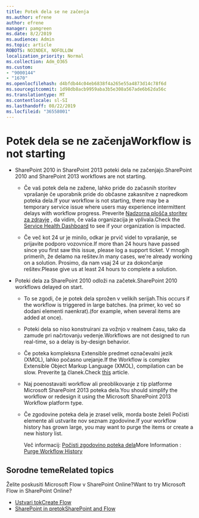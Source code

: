 ```yaml
---
title: Potek dela se ne začenja
ms.author: efrene
author: efrene
manager: pamgreen
ms.date: 8/2/2019
ms.audience: Admin
ms.topic: article
ROBOTS: NOINDEX, NOFOLLOW
localization_priority: Normal
ms.collection: Adm_O365
ms.custom:
- "9000144"
- "1670"
ms.openlocfilehash: d4bfdb44c04eb6838f4a265e55a4873d14c78f6d
ms.sourcegitcommit: 1d98db8acb9959aba3b5e308a567ade6b62da56c
ms.translationtype: MT
ms.contentlocale: sl-SI
ms.lasthandoff: 08/22/2019
ms.locfileid: "36558001"
---
```

# <a name="workflow-is-not-starting"></a><span data-ttu-id="f6dcc-102">Potek dela se ne začenja</span><span class="sxs-lookup"><span data-stu-id="f6dcc-102">Workflow is not starting</span></span>

- <span data-ttu-id="f6dcc-103">SharePoint 2010 in SharePoint 2013 poteki dela ne začenjajo.</span><span class="sxs-lookup"><span data-stu-id="f6dcc-103">SharePoint 2010 and SharePoint 2013 workflows are not starting.</span></span>

    - <span data-ttu-id="f6dcc-104">Če vaš potek dela ne zažene, lahko pride do začasnih storitev vprašanje če uporabnik pride do občasne zakasnitve z napredkom poteka dela.</span><span class="sxs-lookup"><span data-stu-id="f6dcc-104">If your workflow is not starting, there may be a temporary service issue where users may experience intermittent delays with workflow progress.</span></span> <span data-ttu-id="f6dcc-105">Preverite [Nadzorna plošča storitev za zdravje](https:/admin.microsoft.com/AdminPortal/Home#/servicehealth) , da vidim, če vaša organizacija je vplivala.</span><span class="sxs-lookup"><span data-stu-id="f6dcc-105">Check the [Service Health Dashboard](https:/admin.microsoft.com/AdminPortal/Home#/servicehealth) to see if your organization is impacted.</span></span>

    - <span data-ttu-id="f6dcc-106">Če več kot 24 ur je minilo, odkar je prvič videl to vprašanje, se prijavite podporo vozovnice.</span><span class="sxs-lookup"><span data-stu-id="f6dcc-106">If more than 24 hours have passed since you first saw this issue, please log a support ticket.</span></span> <span data-ttu-id="f6dcc-107">V mnogih primerih, že delamo na rešitev.</span><span class="sxs-lookup"><span data-stu-id="f6dcc-107">In many cases, we're already working on a solution.</span></span> <span data-ttu-id="f6dcc-108">Prosimo, da nam vsaj 24 ur za dokončanje rešitev.</span><span class="sxs-lookup"><span data-stu-id="f6dcc-108">Please give us at least 24 hours to complete a solution.</span></span>

- <span data-ttu-id="f6dcc-109">Poteki dela za SharePoint 2010 odloži na začetek.</span><span class="sxs-lookup"><span data-stu-id="f6dcc-109">SharePoint 2010 workflows delayed on start.</span></span>

    - <span data-ttu-id="f6dcc-110">To se zgodi, če je potek dela sprožen v velikih serijah.</span><span class="sxs-lookup"><span data-stu-id="f6dcc-110">This occurs if the workflow is triggered in large batches.</span></span> <span data-ttu-id="f6dcc-111">(na primer, ko več so dodani elementi naenkrat).</span><span class="sxs-lookup"><span data-stu-id="f6dcc-111">(for example, when several items are added at once).</span></span>

    - <span data-ttu-id="f6dcc-112">Poteki dela so niso konstruirani za vožnjo v realnem času, tako da zamude pri načrtovanju vedenje.</span><span class="sxs-lookup"><span data-stu-id="f6dcc-112">Workflows are not designed to run real-time, so a delay is by-design behavior.</span></span>

   -  <span data-ttu-id="f6dcc-113">Če poteka kompleksna Extensible predmet označevalni jezik (XMOL), lahko počasno urejanje.</span><span class="sxs-lookup"><span data-stu-id="f6dcc-113">If the Workflow is complex Extensible Object Markup Language (XMOL), compilation can be slow.</span></span> <span data-ttu-id="f6dcc-114">Preverite [ta](https://support.microsoft.com/en-us/kb/3043697) članek.</span><span class="sxs-lookup"><span data-stu-id="f6dcc-114">Check [this](https://support.microsoft.com/en-us/kb/3043697) article.</span></span>

    - <span data-ttu-id="f6dcc-115">Naj poenostavaiti workflow ali preoblikovanje z tip platforme Microsoft SharePoint 2013 poteka dela.</span><span class="sxs-lookup"><span data-stu-id="f6dcc-115">You should simplify the workflow or redesign it using the Microsoft SharePoint 2013 Workflow platform type.</span></span>

    - <span data-ttu-id="f6dcc-116">Če zgodovine poteka dela je zrasel velik, morda boste želeli Počisti elemente ali ustvarite nov seznam zgodovine.</span><span class="sxs-lookup"><span data-stu-id="f6dcc-116">If your workflow history has grown large, you may want to purge the items or create a new history list.</span></span>

        <span data-ttu-id="f6dcc-117">Več informacij: [Počisti zgodovino poteka dela](https://blogs.technet.microsoft.com/marj/2015/08/07/sharepoint-2010-workflows-best-practice-purge-workflow-history-list-items/)</span><span class="sxs-lookup"><span data-stu-id="f6dcc-117">More Information : [Purge Workflow History](https://blogs.technet.microsoft.com/marj/2015/08/07/sharepoint-2010-workflows-best-practice-purge-workflow-history-list-items/)</span></span>


## <a name="related-topics"></a><span data-ttu-id="f6dcc-118">Sorodne teme</span><span class="sxs-lookup"><span data-stu-id="f6dcc-118">Related topics</span></span>
<span data-ttu-id="f6dcc-119">Želite poskusiti Microsoft Flow v SharePoint Online?</span><span class="sxs-lookup"><span data-stu-id="f6dcc-119">Want to try Microsoft Flow in SharePoint Online?</span></span>
- [<span data-ttu-id="f6dcc-120">Ustvari tok</span><span class="sxs-lookup"><span data-stu-id="f6dcc-120">Create Flow</span></span>](https://support.office.com/article/Create-a-flow-for-a-list-or-library-in-SharePoint-Online-or-OneDrive-for-Business-a9c3e03b-0654-46af-a254-20252e580d01) 
- [<span data-ttu-id="f6dcc-121">SharePoint in pretok</span><span class="sxs-lookup"><span data-stu-id="f6dcc-121">SharePoint and Flow</span></span>](https://flow.microsoft.com/blog/sharepoint-and-flow/) 


